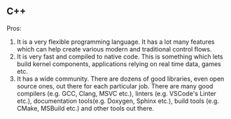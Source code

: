 ## C++  
Pros:  
1. It is a very flexible programming language. It has a lot many features which can help create various modern and traditional control flows.  
2. It is very fast and compiled to native code. This is something which lets build kernel components, applications relying on real time data, games etc.  
3. It has a wide community. There are dozens of good libraries, even open source ones, out there for each particular job. There are many good compilers (e.g. GCC, Clang, MSVC etc.), linters (e.g. VSCode's Linter etc.), documentation tools(e.g. Doxygen, Sphinx etc.), build tools (e.g. CMake, MSBuild etc.) and other tools out there.
